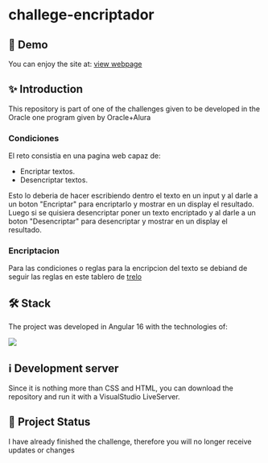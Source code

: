# challege-encriptador
## :rocket: Demo
You can enjoy the site at: [view webpage](https://marcossic.github.io/challege-encriptador/)

## :sparkles: Introduction
This repository is part of one of the challenges given to be developed in the Oracle one program given by Oracle+Alura

### Condiciones
El reto consistia en una pagina web capaz de:
- Encriptar textos.
- Desencriptar textos.

Esto lo deberia de hacer escribiendo dentro el texto en un input y al darle a un boton "Encriptar" para encriptarlo y mostrar en un display el resultado.
Luego si se quisiera desencriptar poner un texto encriptado y al darle a un boton "Desencriptar" para desencriptar y mostrar en un display el resultado.

### Encriptacion
Para las condiciones o reglas para la encripcion del texto se debiand de seguir las reglas en este tablero de [trelo](https://trello.com/b/WTdfcewC/encriptador-de-texto-alura-challenges-one)

## 🛠 Stack
The project was developed in Angular 16 with the technologies of:
<p align="left"> 
   <a href="#" rel="noreferrer"> <img src="https://skillicons.dev/icons?i=angular,ts,tailwind,html,css,reactivex"/> </a>
</p>

## ℹ️ Development server
Since it is nothing more than CSS and HTML, you can download the repository and run it with a VisualStudio LiveServer.

## :muscle: Project Status
I have already finished the challenge, therefore you will no longer receive updates or changes
